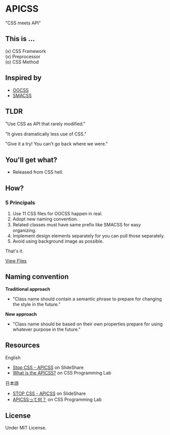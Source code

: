 # APICSS

"CSS meets API"

## This is ...

(x) CSS Framework<br>
(x) Preprocessor<br>
(o) CSS Method


## Inspired by

* [OOCSS](http://oocss.org)
* [SMACSS](http://smacss.com)


## TLDR

"Use CSS as API that rarely modiﬁed."

"It gives dramatically less use of CSS."

"Give it a try! You can't go back where we were."


## You'll get what?

- Released from CSS hell.


## How?

### 5 Principals

1. Use 11 CSS files for OOCSS happen in real.
2. Adopt new naming convention.
3. Related classes must have same preﬁx like SMACSS for easy organizing.
4. Implement design elements separately for you can pull those separately.
5. Avoid using background image as possible.

That's it.

[View Files](https://github.com/BYODKM/APICSS/tree/master/starterkit)


## Naming convention

**Traditional approach**

- "Class name should contain a semantic phrase to prepare for changing the style in the future."

**New approach**

- "Class name should be based on their own properties prepare for using whatever purpose in the future."


## Resources

English
* [Stop CSS - APICSS](http://www.slideshare.net/BYODKM/stop-css-apicss-29474289) on SlideShare
* [What is the APICSS?](https://byodkm.com/docs/20140107/what-is-the-apicss/) on CSS Programming Lab

日本語
* [STOP CSS - APICSS](http://www.slideshare.net/BYODKM/stop-css-apicss) on SlideShare
* [APICSSって何？](https://byodkm.com/jp/docs/20140107/what-is-the-apicss/) on CSS Programming Lab


## License

Under MIT License.
